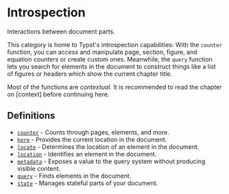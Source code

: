 # Introspection

Interactions between document parts.

This category is home to Typst's introspection capabilities: With the `counter`
function, you can access and manipulate page, section, figure, and equation
counters or create custom ones. Meanwhile, the `query` function lets you search
for elements in the document to construct things like a list of figures or
headers which show the current chapter title.

Most of the functions are _contextual._ It is recommended to read the chapter on
[context] before continuing here.


## Definitions

- [`counter`](/reference/library/introspection/counter/) - Counts through pages, elements, and more.
- [`here`](/reference/library/introspection/here/) - Provides the current location in the document.
- [`locate`](/reference/library/introspection/locate/) - Determines the location of an element in the document.
- [`location`](/reference/library/introspection/location/) - Identifies an element in the document.
- [`metadata`](/reference/library/introspection/metadata/) - Exposes a value to the query system without producing visible content.
- [`query`](/reference/library/introspection/query/) - Finds elements in the document.
- [`state`](/reference/library/introspection/state/) - Manages stateful parts of your document.

